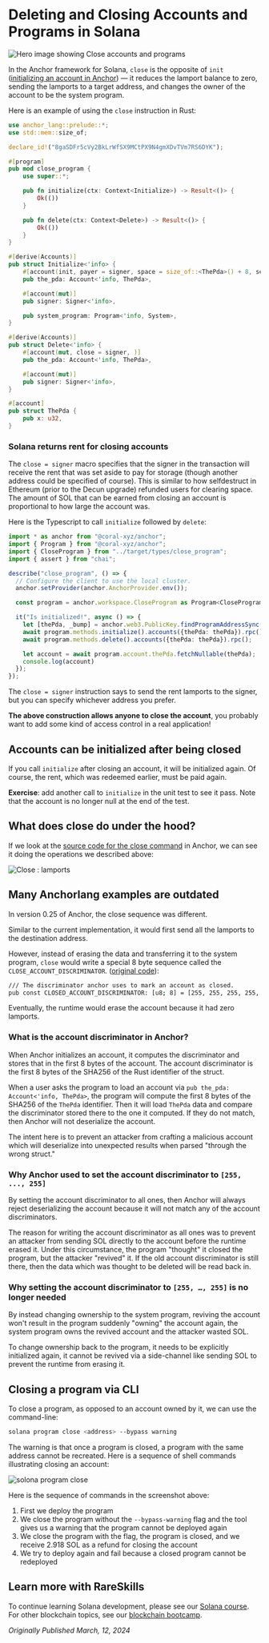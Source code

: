 # Deleting and Closing Accounts and Programs in Solana

![Hero image showing Close accounts and programs](https://static.wixstatic.com/media/935a00_74aadefdf66141ac8156b6fb8a78cbfd~mv2.jpg/v1/fill/w_1480,h_832,al_c,q_85,usm_0.66_1.00_0.01,enc_auto/935a00_74aadefdf66141ac8156b6fb8a78cbfd~mv2.jpg)

In the Anchor framework for Solana, `close` is the opposite of `init` ([initializing an account in Anchor](https://www.rareskills.io/post/solana-initialize-account)) — it reduces the lamport balance to zero, sending the lamports to a target address, and changes the owner of the account to be the system program.

Here is an example of using the `close` instruction in Rust:

```rust
use anchor_lang::prelude::*;
use std::mem::size_of;

declare_id!("8gaSDFr5cVy2BkLrWfSX9MCtPX9N4gmXDvTVm7RS6DYK");

#[program]
pub mod close_program {
    use super::*;

    pub fn initialize(ctx: Context<Initialize>) -> Result<()> {
        Ok(())
    }

    pub fn delete(ctx: Context<Delete>) -> Result<()> {
        Ok(())
    }
}

#[derive(Accounts)]
pub struct Initialize<'info> {
    #[account(init, payer = signer, space = size_of::<ThePda>() + 8, seeds = [], bump)]
    pub the_pda: Account<'info, ThePda>,

    #[account(mut)]
    pub signer: Signer<'info>,

    pub system_program: Program<'info, System>,
}

#[derive(Accounts)]
pub struct Delete<'info> {
    #[account(mut, close = signer, )]
    pub the_pda: Account<'info, ThePda>,

    #[account(mut)]
    pub signer: Signer<'info>,
}

#[account]
pub struct ThePda {
    pub x: u32,
}
```

### Solana returns rent for closing accounts
The `close = signer` macro specifies that the signer in the transaction will receive the rent that was set aside to pay for storage (though another address could be specified of course). This is similar to how selfdestruct in Ethereum (prior to the Decun upgrade) refunded users for clearing space. The amount of SOL that can be earned from closing an account is proportional to how large the account was.

Here is the Typescript to call `initialize` followed by `delete`:

```typescript
import * as anchor from "@coral-xyz/anchor";
import { Program } from "@coral-xyz/anchor";
import { CloseProgram } from "../target/types/close_program";
import { assert } from "chai";

describe("close_program", () => {
  // Configure the client to use the local cluster.
  anchor.setProvider(anchor.AnchorProvider.env());

  const program = anchor.workspace.CloseProgram as Program<CloseProgram>;

  it("Is initialized!", async () => {
    let [thePda, _bump] = anchor.web3.PublicKey.findProgramAddressSync([], program.programId);
    await program.methods.initialize().accounts({thePda: thePda}).rpc();
    await program.methods.delete().accounts({thePda: thePda}).rpc();

    let account = await program.account.thePda.fetchNullable(thePda);
    console.log(account)
  });
});
```

The `close = signer` instruction says to send the rent lamports to the signer, but you can specify whichever address you prefer.

**The above construction allows anyone to close the account**, you probably want to add some kind of access control in a real application!

## Accounts can be initialized after being closed
If you call `initialize` after closing an account, it will be initialized again. Of course, the rent, which was redeemed earlier, must be paid again.

**Exercise**: add another call to `initialize` in the unit test to see it pass. Note that the account is no longer null at the end of the test.

## What does close do under the hood?
If we look at the [source code for the close command](https://github.com/coral-xyz/anchor/blob/v0.29.0/lang/src/common.rs) in Anchor, we can see it doing the operations we described above:

![Close : lamports](https://static.wixstatic.com/media/935a00_dfd66357bad44b758fce6240bebae673~mv2.png/v1/fill/w_1480,h_708,al_c,q_90,usm_0.66_1.00_0.01,enc_auto/935a00_dfd66357bad44b758fce6240bebae673~mv2.png)

## Many Anchorlang examples are outdated
In version 0.25 of Anchor, the close sequence was different.

Similar to the current implementation, it would first send all the lamports to the destination address.

However, instead of erasing the data and transferring it to the system program, `close` would write a special 8 byte sequence called the `CLOSE_ACCOUNT_DISCRIMINATOR`. ([original code](https://github.com/coral-xyz/anchor/blob/v0.25.0/lang/src/lib.rs#L273)):

```bash
/// The discriminator anchor uses to mark an account as closed.
pub const CLOSED_ACCOUNT_DISCRIMINATOR: [u8; 8] = [255, 255, 255, 255, 255, 255, 255, 255];
```

<!-- ![pub const CLOSED_ACCOUNT_DISCRIMINATOR](https://static.wixstatic.com/media/935a00_24b182dead824479901e064b4ae16dda~mv2.png/v1/fill/w_1480,h_84,al_c,q_85,usm_0.66_1.00_0.01,enc_auto/935a00_24b182dead824479901e064b4ae16dda~mv2.png) -->

Eventually, the runtime would erase the account because it had zero lamports.

### What is the account discriminator in Anchor?
When Anchor initializes an account, it computes the discriminator and stores that in the first 8 bytes of the account. The account discriminator is the first 8 bytes of the SHA256 of the Rust identifier of the struct.

When a user asks the program to load an account via `pub the_pda: Account<'info, ThePda>`, the program will compute the first 8 bytes of the SHA256 of the `ThePda` identifier. Then it will load `ThePda` data and compare the discriminator stored there to the one it computed. If they do not match, then Anchor will not deserialize the account.

The intent here is to prevent an attacker from crafting a malicious account which will deserialize into unexpected results when parsed "through the wrong struct."

### Why Anchor used to set the account discriminator to `[255, ..., 255]`
By setting the account discriminator to all ones, then Anchor will always reject deserializing the account because it will not match any of the account discriminators.

The reason for writing the account discriminator as all ones was to prevent an attacker from sending SOL directly to the account before the runtime erased it. Under this circumstance, the program "thought" it closed the program, but the attacker "revived" it. If the old account discriminator is still there, then the data which was thought to be deleted will be read back in.

### Why setting the account discriminator to `[255, …, 255]` is no longer needed
By instead changing ownership to the system program, reviving the account won't result in the program suddenly "owning" the account again, the system program owns the revived account and the attacker wasted SOL.

To change ownership back to the program, it needs to be explicitly initialized again, it cannot be revived via a side-channel like sending SOL to prevent the runtime from erasing it.

## Closing a program via CLI

To close a program, as opposed to an account owned by it, we can use the command-line:

```bash
solana program close <address> --bypass warning
```

The warning is that once a program is closed, a program with the same address cannot be recreated. Here is a sequence of shell commands illustrating closing an account:

![solona program close](https://static.wixstatic.com/media/935a00_6656a12dd8ab418eb568038dc955fbeb~mv2.png/v1/fill/w_1480,h_470,al_c,q_90,usm_0.66_1.00_0.01,enc_auto/935a00_6656a12dd8ab418eb568038dc955fbeb~mv2.png)

Here is the sequence of commands in the screenshot above:
1. First we deploy the program
2. We close the program without the `--bypass-warning` flag and the tool gives us a warning that the program cannot be deployed again
3. We close the program with the flag, the program is closed, and we receive 2.918 SOL as a refund for closing the account
4. We try to deploy again and fail because a closed program cannot be redeployed

## Learn more with RareSkills
To continue learning Solana development, please see our [Solana course](https://www.rareskills.io/solana-tutorial). For other blockchain topics, see our [blockchain bootcamp](https://www.rareskills.io/web3-blockchain-bootcamps).

*Originally Published March, 12, 2024*